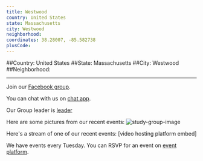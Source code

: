 ```yaml
---
title: Westwood
country: United States
state: Massachusetts
city: Westwood
neighborhood: 
coordinates: 38.28007, -85.582738
plusCode:
---
```


##Country: United States
##State: Massachusetts
##City: Westwood
##Neighborhood: 
*****
Join our [Facebook group](https://www.facebook.com/groups/free.code.camp.westwood).

You can chat with us on [chat app]().

Our Group leader is [leader]()

Here are some pictures from our recent events:
![study-group-image]()

Here's a stream of one of our recent events:
[video hosting platform embed]

We have events every Tuesday. You can RSVP for an event on [event platform]().
